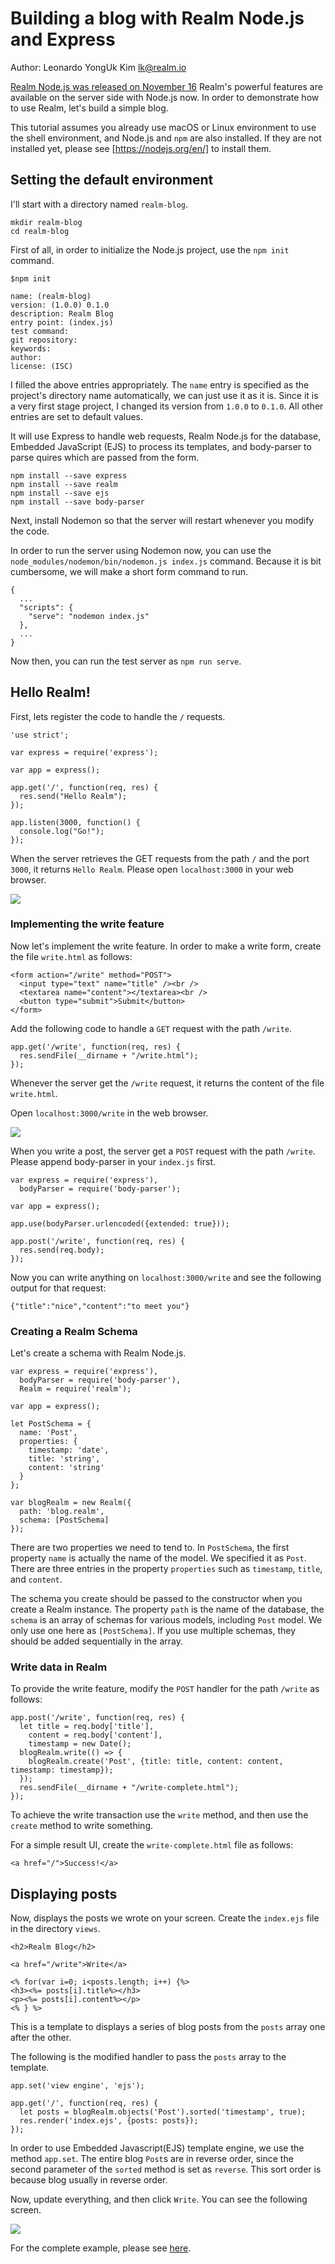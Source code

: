 # Building a blog with Realm Node.js and Express

Author: Leonardo YongUk Kim <lk@realm.io>

[Realm Node.js was released on November 16](https://realm.io/news/first-object-database-realm-node-js-server/) Realm's powerful features are available on the server side with Node.js now. In order to demonstrate how to use Realm, let's build a simple blog.

This tutorial assumes you already use macOS or Linux environment to use the shell environment, and Node.js and `npm` are also installed. If they are not installed yet, please see [https://nodejs.org/en/] to install them.

## Setting the default environment

I'll start with a directory named `realm-blog`.

```
mkdir realm-blog
cd realm-blog
```

First of all, in order to initialize the Node.js project, use the `npm init` command.

```
$npm init
```

```
name: (realm-blog)
version: (1.0.0) 0.1.0
description: Realm Blog
entry point: (index.js)
test command:
git repository:
keywords:
author:
license: (ISC)
```

I filled the above entries appropriately. The `name` entry is specified as the project's directory name automatically, we can just use it as it is. Since it is a very first stage project, I changed its version from `1.0.0` to `0.1.0`. All other entries are set to default values.

It will use Express to handle web requests, Realm Node.js for the database, Embedded JavaScript (EJS) to process its templates, and body-parser to parse quires which are passed from the form.

```
npm install --save express
npm install --save realm
npm install --save ejs
npm install --save body-parser
```

Next, install Nodemon so that the server will restart whenever you modify the code.

In order to run the server using Nodemon now, you can use the `node_modules/nodemon/bin/nodemon.js index.js` command. Because it is  bit cumbersome, we will make a short form command to run.


```
{
  ...
  "scripts": {
    "serve": "nodemon index.js"
  },
  ...
}
```

Now then, you can run the test server as `npm run serve`.

## Hello Realm!

First, lets register the code to handle the `/` requests.


```
'use strict';

var express = require('express');

var app = express();

app.get('/', function(req, res) {
  res.send("Hello Realm");
});

app.listen(3000, function() {
  console.log("Go!");
});
```

When the server retrieves the GET requests from the path `/` and the port `3000`, it returns `Hello Realm`. Please open `localhost:3000` in your web browser.

![](hello-realm.png)

### Implementing the write feature

Now let's implement the write feature. In order to make a write form, create the file `write.html` as follows:

```
<form action="/write" method="POST">
  <input type="text" name="title" /><br />
  <textarea name="content"></textarea><br />
  <button type="submit">Submit</button>
</form>
```

Add the following code to handle a `GET` request with the path `/write`.

```
app.get('/write', function(req, res) {
  res.sendFile(__dirname + "/write.html");
});
```

Whenever the server get the `/write` request, it returns the content of the file `write.html`.

Open `localhost:3000/write` in the web browser.

![](write.png)

When you write a post, the server get a `POST` request with the path `/write`. Please append body-parser in your `index.js` first.

```
var express = require('express'),
  bodyParser = require('body-parser');

var app = express();

app.use(bodyParser.urlencoded({extended: true}));

app.post('/write', function(req, res) {
  res.send(req.body);
});
```

Now you can write anything on `localhost:3000/write` and see the following output for that request:

```
{"title":"nice","content":"to meet you"}
```

### Creating a Realm Schema

Let's create a schema with Realm Node.js.


```
var express = require('express'),
  bodyParser = require('body-parser'),
  Realm = require('realm');

var app = express();

let PostSchema = {
  name: 'Post',
  properties: {
    timestamp: 'date',
    title: 'string',
    content: 'string'
  }
};

var blogRealm = new Realm({
  path: 'blog.realm',
  schema: [PostSchema]
});
```

There are two properties we need to tend to. In `PostSchema`, the first property `name` is actually the name of the model. We specified it as `Post`. There are three entries in the property `properties` such as `timestamp`, `title`, and `content`.

The schema you create should be passed to the constructor when you create a Realm instance. The property `path` is the name of the database, the `schema` is an array of schemas for various models, including `Post` model. We only use one here as `[PostSchema]`. If you use multiple schemas, they should be added sequentially in the array.

### Write data in Realm

To provide the write feature, modify the `POST` handler for the path `/write` as follows:

```
app.post('/write', function(req, res) {
  let title = req.body['title'],
    content = req.body['content'],
    timestamp = new Date();
  blogRealm.write(() => {
    blogRealm.create('Post', {title: title, content: content, timestamp: timestamp});
  });
  res.sendFile(__dirname + "/write-complete.html");
});
```

To achieve the write transaction use the `write` method, and then use the `create` method to write something.

For a simple result UI, create the `write-complete.html` file as follows:

```
<a href="/">Success!</a>
```

## Displaying posts

Now, displays the posts we wrote on your screen. Create the `index.ejs` file in the directory `views`.

```
<h2>Realm Blog</h2>

<a href="/write">Write</a>

<% for(var i=0; i<posts.length; i++) {%>
<h3><%= posts[i].title%></h3>
<p><%= posts[i].content%></p>
<% } %>
```

This is a template to displays a series of blog posts from the `posts` array one after the other.

The following is the modified handler to pass the `posts` array to the template.

```
app.set('view engine', 'ejs');

app.get('/', function(req, res) {
  let posts = blogRealm.objects('Post').sorted('timestamp', true);
  res.render('index.ejs', {posts: posts});
});
```

In order to use Embedded Javascript(EJS) template engine, we use the method `app.set`. The entire blog `Post`s are in reverse order, since the second parameter of the `sorted` method is set as `reverse`. This sort order is because blog usually in reverse order.

Now, update everything, and then click `Write`. You can see the following screen.

![](complete.png)

For the complete example, please see [here](https://github.com/dalinaum/realm-blog).
